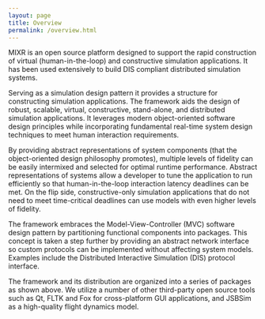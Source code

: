 ```yaml
---
layout: page
title: Overview
permalink: /overview.html
---
```

MIXR is an open source platform designed to support the rapid construction of virtual (human-in-the-loop) and constructive simulation applications. It has been used extensively to build DIS compliant distributed simulation systems.

Serving as a simulation design pattern it provides a structure for constructing simulation applications. The framework aids the design of robust, scalable, virtual, constructive, stand-alone, and distributed simulation applications. It leverages modern object-oriented software design principles while incorporating fundamental real-time system design techniques to meet human interaction requirements.

<!-- {{ :overview:structure.png |Structure}} -->

By providing abstract representations of system components (that the object-oriented design philosophy promotes), multiple levels of fidelity can be easily intermixed and selected for optimal runtime performance. Abstract representations of systems allow a developer to tune the application to run efficiently so that human-in-the-loop interaction latency deadlines can be met. On the flip side, constructive-only simulation applications that do not need to meet time-critical deadlines can use models with even higher levels of fidelity.

The framework embraces the Model-View-Controller (MVC) software design pattern by partitioning functional components into packages. This concept is taken a step further by providing an abstract network interface so custom protocols can be implemented without affecting system models. Examples include the Distributed Interactive Simulation (DIS) protocol interface.

<!-- {{ :overview:packages.png |Packages}} -->

The framework and its distribution are organized into a series of packages as shown above. We utilize a number of other third-party open source tools such as Qt, FLTK and Fox for cross-platform GUI applications, and JSBSim as a high-quality flight dynamics model.

